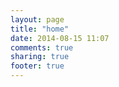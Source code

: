 ```yaml
---
layout: page
title: "home"
date: 2014-08-15 11:07
comments: true
sharing: true
footer: true
---
```

